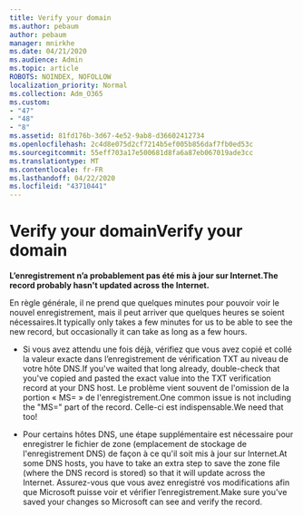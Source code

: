 ```yaml
---
title: Verify your domain
ms.author: pebaum
author: pebaum
manager: mnirkhe
ms.date: 04/21/2020
ms.audience: Admin
ms.topic: article
ROBOTS: NOINDEX, NOFOLLOW
localization_priority: Normal
ms.collection: Adm_O365
ms.custom:
- "47"
- "48"
- "8"
ms.assetid: 81fd176b-3d67-4e52-9ab8-d36602412734
ms.openlocfilehash: 2c4d8e075d2cf7214b5ef005b856daf7fb0ed53c
ms.sourcegitcommit: 55eff703a17e500681d8fa6a87eb067019ade3cc
ms.translationtype: MT
ms.contentlocale: fr-FR
ms.lasthandoff: 04/22/2020
ms.locfileid: "43710441"
---
```

# <a name="verify-your-domain"></a><span data-ttu-id="e6560-102">Verify your domain</span><span class="sxs-lookup"><span data-stu-id="e6560-102">Verify your domain</span></span>

 <span data-ttu-id="e6560-103">**L’enregistrement n’a probablement pas été mis à jour sur Internet.**</span><span class="sxs-lookup"><span data-stu-id="e6560-103">**The record probably hasn't updated across the Internet.**</span></span>
  
<span data-ttu-id="e6560-104">En règle générale, il ne prend que quelques minutes pour pouvoir voir le nouvel enregistrement, mais il peut arriver que quelques heures se soient nécessaires.</span><span class="sxs-lookup"><span data-stu-id="e6560-104">It typically only takes a few minutes for us to be able to see the new record, but occasionally it can take as long as a few hours.</span></span> 
  
- <span data-ttu-id="e6560-105">Si vous avez attendu une fois déjà, vérifiez que vous avez copié et collé la valeur exacte dans l’enregistrement de vérification TXT au niveau de votre hôte DNS.</span><span class="sxs-lookup"><span data-stu-id="e6560-105">If you've waited that long already, double-check that you've copied and pasted the exact value into the TXT verification record at your DNS host.</span></span> <span data-ttu-id="e6560-106">Le problème vient souvent de l'omission de la portion « MS= » de l'enregistrement.</span><span class="sxs-lookup"><span data-stu-id="e6560-106">One common issue is not including the "MS=" part of the record.</span></span> <span data-ttu-id="e6560-107">Celle-ci est indispensable.</span><span class="sxs-lookup"><span data-stu-id="e6560-107">We need that too!</span></span>

- <span data-ttu-id="e6560-108">Pour certains hôtes DNS, une étape supplémentaire est nécessaire pour enregistrer le fichier de zone (emplacement de stockage de l'enregistrement DNS) de façon à ce qu'il soit mis à jour sur Internet.</span><span class="sxs-lookup"><span data-stu-id="e6560-108">At some DNS hosts, you have to take an extra step to save the zone file (where the DNS record is stored) so that it will update across the Internet.</span></span> <span data-ttu-id="e6560-109">Assurez-vous que vous avez enregistré vos modifications afin que Microsoft puisse voir et vérifier l’enregistrement.</span><span class="sxs-lookup"><span data-stu-id="e6560-109">Make sure you've saved your changes so Microsoft can see and verify the record.</span></span>
